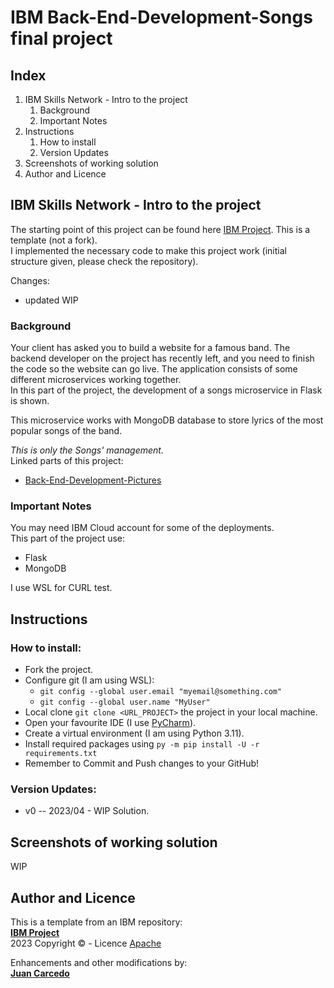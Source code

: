 # IBM Back-End-Development-Songs final project
## Index
1) IBM Skills Network - Intro to the project
   1) Background
   2) Important Notes
2) Instructions
   1) How to install
   2) Version Updates
3) Screenshots of working solution
4) Author and Licence


## IBM Skills Network - Intro to the project
The starting point of this project can be found here [IBM Project](https://github.com/ibm-developer-skills-network/hvlga-Back-End-Development-Songs). This is a template (not a fork).  
I implemented the necessary code to make this project work (initial structure given, please check the repository).

Changes:
+ updated WIP

### Background
Your client has asked you to build a website for a famous band. The backend developer on the project has recently left, and you need to finish the code so the website can go live. The application consists of some different microservices working together.  
In this part of the project, the development of a songs microservice in Flask is shown.

This microservice works with MongoDB database to store lyrics of the most popular songs of the band.

_This is only the Songs' management._  
Linked parts of this project:
- [Back-End-Development-Pictures](https://github.com/JuanCarcedo/Back-End-Development-Pictures)

### Important Notes
You may need IBM Cloud account for some of the deployments.  
This part of the project use:  
+ Flask
+ MongoDB

I use WSL for CURL test.

## Instructions
### How to install:  
- Fork the project.
- Configure git (I am using WSL):
  - `git config --global user.email "myemail@something.com"`
  - `git config --global user.name "MyUser"`
- Local clone `git clone <URL_PROJECT>` the project in your local machine.
- Open your favourite IDE (I use [PyCharm](https://www.jetbrains.com/pycharm/)).
- Create a virtual environment (I am using Python 3.11).
- Install required packages using `py -m pip install -U -r requirements.txt`
- Remember to Commit and Push changes to your GitHub!

### Version Updates:  
+ v0 -- 2023/04 - WIP Solution.

## Screenshots of working solution
WIP

## Author and Licence
This is a template from an IBM repository:  
**[IBM Project](https://github.com/ibm-developer-skills-network/hvlga-Back-End-Development-Songs)**  
2023 Copyright © - Licence [Apache](https://github.com/ibm-developer-skills-network/hvlga-Back-End-Development-Songs/blob/main/LICENSE)  

Enhancements and other modifications by:  
**[Juan Carcedo](https://github.com/JuanCarcedo)**      